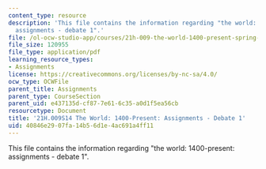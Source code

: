 ```yaml
---
content_type: resource
description: 'This file contains the information regarding "the world: 1400-present:
  assignments - debate 1".'
file: /ol-ocw-studio-app/courses/21h-009-the-world-1400-present-spring-2014/40846e2907fa14b56d1e4ac691a4ff11_MIT21H_009S14_Debate1.pdf
file_size: 120955
file_type: application/pdf
learning_resource_types:
- Assignments
license: https://creativecommons.org/licenses/by-nc-sa/4.0/
ocw_type: OCWFile
parent_title: Assignments
parent_type: CourseSection
parent_uid: e437135d-cf87-7e61-6c35-a0d1f5ea56cb
resourcetype: Document
title: '21H.009S14 The World: 1400-Present: Assignments - Debate 1'
uid: 40846e29-07fa-14b5-6d1e-4ac691a4ff11
---
```

This file contains the information regarding "the world: 1400-present: assignments - debate 1".